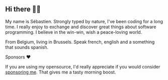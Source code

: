 ## Hi there 👋🏼

My name is Sébastien. Strongly typed by nature, I've been coding for a long time. I really enjoy to exchange and discover great things about software programming. I believe in the win-win, wish a peace-loving world. 

From Belgium, living in Brussels. Speak french, english and a something that sounds spanish.

Sponsors :heart:

If you are using my opensource, I'd really appreciate if you would consider [sponsoring me](https://github.com/sponsors/belgattitude). That gives me a tasty morning boost.
